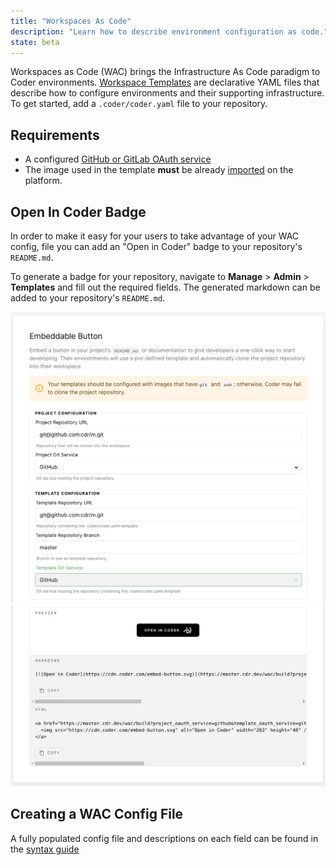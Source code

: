 ```yaml
---
title: "Workspaces As Code"
description: "Learn how to describe environment configuration as code."
state: beta
---
```


Workspaces as Code (WAC) brings the Infrastructure As Code paradigm to Coder
environments. [Workspace Templates](syntax.md) are declarative YAML files that
describe how to configure environments and their supporting infrastructure. To
get started, add a `.coder/coder.yaml` file to your repository.

## Requirements

- A configured [GitHub or GitLab OAuth service](../../admin/git.md)
- The image used in the template **must** be already
  [imported](../../images/importing.md) on the platform.

## Open In Coder Badge

In order to make it easy for your users to take advantage of your WAC config,
file you can add an "Open in Coder" badge to your repository's `README.md`.

To generate a badge for your repository, navigate to **Manage** > **Admin** >
**Templates** and fill out the required fields. The generated markdown can be
added to your repository's `README.md`.

![Open In Coder Button](../../assets/workspaces-as-code-badge.png)
![Open In Coder Button Pt. 2](../../assets/workspaces-as-code-badge-preview.png)

## Creating a WAC Config File

A fully populated config file and descriptions on each field can be found in the
[syntax guide](syntax.md)
